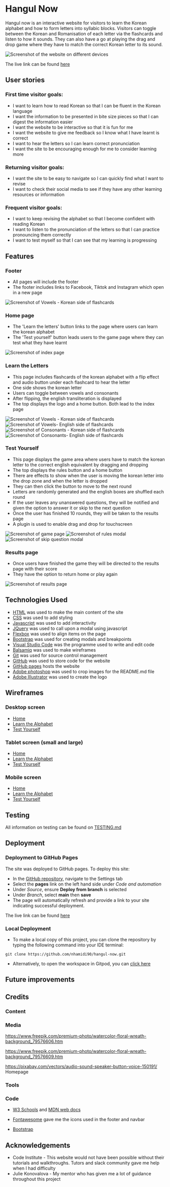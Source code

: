 # Hangul Now

Hangul now is an interactive website for visitors to learn the Korean alphabet and how to form letters into syllabic blocks. Visitors can toggle between the Korean and Romanisation of each letter via the flashcards and listen to how it sounds. They can also have a go at playing the drag and drop game where they have to match the correct Korean letter to its sound.

![Screenshot of the website on different devices]()

The live link can be found [here](https://nhamidi90.github.io/hangul-now/)

## User stories

### First time visitor goals:
*	I want to learn how to read Korean so that I can be fluent in the Korean language
*	I want the information to be presented in bite size pieces so that I can digest the information easier
*	I want the website to be interactive so that it is fun for me
*	I want the website to give me feedback so I know what I have learnt is correct
*	I want to hear the letters so I can learn correct pronunciation
*	I want the site to be encouraging enough for me to consider learning more

### Returning visitor goals:
*	I want the site to be easy to navigate so I can quickly find what I want to revise
*	I want to check their social media to see if they have any other learning resources or information

### Frequent visitor goals:
*	I want to keep revising the alphabet so that I become confident with reading Korean
*	I want to listen to the pronunciation of the letters so that I can practice pronouncing them correctly
*	I want to test myself so that I can see that my learning is progressing

## Features

### Footer

* All pages will include the footer
* The footer includes links to Facebook, Tiktok and Instagram which open in a new page

![Screenshot of Vowels - Korean side of flashcards](assets/readme/footer.png)


### Home page

* The 'Learn the letters' button links to the page where users can learn the korean alphabet
* The 'Test yourself' button leads users to the game page where they can test what they have learnt

![Screenshot of index page](assets/readme/index-page.png)

### Learn the Letters

* This page includes flashcards of the korean alphabet with a flip effect and audio button under each flashcard to hear the letter
* One side shows the korean letter
* Users can toggle between vowels and consonants
* After flipping, the english transliteration is displayed
* The top displays the logo and a home button. Both lead to the index page

![Screenshot of Vowels - Korean side of flashcards](assets/readme/vowels-kor.png)
![Screenshot of Vowels- English side of flashcards](assets/readme/vowels-eng.png)
![Screenshot of Consonants - Korean side of flashcards](assets/readme/consonants-kor.png)
![Screenshot of Consonants- English side of flashcards](assets/readme/consonants-eng.png)

### Test Yourself

* This page displays the game area where users have to match the korean letter to the correct english equivalent by dragging and dropping
* The top displays the rules button and a home button
* There are effects to show when the user is moving the korean letter into the drop zone and when the letter is dropped
* They can then click the button to move to the next round
* Letters are randomly generated and the english boxes are shuffled each round
* If the user leaves any unanswered questions, they will be notified and given the option to answer it or skip to the next question
* Once the user has finished 10 rounds, they will be taken to the results page
* A plugin is used to enable drag and drop for touchscreen

![Screenshot of game page](assets/readme/game-page.png)
![Screenshot of rules modal](assets/readme/rules-modal.png)
![Screenshot of skip question modal](assets/readme/skip-modal.png)

### Results page

* Once users have finished the game they will be directed to the results page with their score
* They have the option to return home or play again

![Screenshot of results page](assets/readme/results-page.png)

## Technologies Used

* [HTML](https://developer.mozilla.org/en-US/docs/Web/HTML) was used to make the main content of the site
* [CSS](https://developer.mozilla.org/en-US/docs/Web/CSS) was used to add styling
* [Javascript](https://developer.mozilla.org/en-US/docs/Web/JavaScript) was used to add interactivity
* [JQuery](https://jquery.com/) was used to call upon a modal using javascript
* [Flexbox](https://developer.mozilla.org/en-US/docs/Learn/CSS/CSS_layout/Flexbox) was used to align items on the page
* [Bootstrap](https://getbootstrap.com/) was used for creating modals and breakpoints
* [Visual Studio Code](https://code.visualstudio.com/) was the programme used to write and edit code
* [Balsamiq](https://balsamiq.com/) was used to make wireframes
* [Git](https://git-scm.com/) was used for source control management
* [GitHub](https://github.com/) was used to store code for the website
* [GitHub pages](https://pages.github.com/) hosts the website
* [Adobe photoshop](https://www.adobe.com/uk/products/photoshop.html) was used to crop images for the README.md file
* [Adobe Illustrator](https://www.adobe.com/uk/products/illustrator.html) was used to create the logo

## Wireframes

### Desktop screen
* [Home](assets/readme/wireframes/desktop-index.png)
* [Learn the Alphabet](assets/readme/wireframes/desktop-letters.png)
* [Test Yourself](assets/readme/wireframes/desktop-game.png)

### Tablet screen (small and large)
* [Home](assets/readme/wireframes/tablet-index.png)
* [Learn the Alphabet](assets/readme/wireframes/tablet-letters.png)
* [Test Yourself](assets/readme/wireframes/tablet-game.png)

### Mobile screen
* [Home](assets/readme/wireframes/mobile-index.png)
* [Learn the Alphabet](assets/readme/wireframes/mobile-letters.png)
* [Test Yourself](assets/readme/wireframes/mobile-game.png)

## Testing

All information on testing can be found on [TESTING.md](TESTING.md)

## Deployment

### Deployment to GitHub Pages

The site was deployed to GitHub pages. To deploy this site: 
  * In the [GitHub repository](https://github.com/nhamidi90/hangul-now), navigate to the Settings tab
  * Select the **pages** link on the left hand side under *Code and automation*
  * Under *Source*, ensure **Deploy from branch** is selected
  * Under *Branch*, select **main** then **save**
  * The page will automatically refresh and provide a link to your site indicating successful deployment.

The live link can be found [here](https://nhamidi90.github.io/hangul-now/)

### Local Deployment

* To make a local copy of this project, you can clone the repository by typing the following command into your IDE terminal:

 `git clone https://github.com/nhamidi90/hangul-now.git`

- Alternatively, to open the workspace in Gitpod, you can [click here](https://gitpod.io/#https://github.com/nhamidi90/hangul-now)

## Future improvements


## Credits

### Content

### Media

https://www.freepik.com/premium-photo/watercolor-floral-wreath-background_79576606.htm

https://www.freepik.com/premium-photo/watercolor-floral-wreath-background_79576609.htm

https://pixabay.com/vectors/audio-sound-speaker-button-voice-150191/
Homepage 

### Tools


### Code

* [W3 Schools](https://www.w3schools.com/) and [MDN web docs](https://developer.mozilla.org/en-US/) 


* [Fontawesome](https://fontawesome.com/) gave me the icons used in the footer and navbar

<!-- All the icons I used
<i class="fa-brands fa-facebook"></i>
<i class="fa-brands fa-tiktok footer-icons"></i>
<i class="fa-brands fa-instagram"></i>
-->


* [Bootstrap](https://getbootstrap.com/)


## Acknowledgements

* Code Institute - This website would not have been possible without their tutorials and walkthroughs. Tutors and slack community gave me help when I had difficulty
* Julie Konovalova - My mentor who has given me a lot of guidance throughout this project